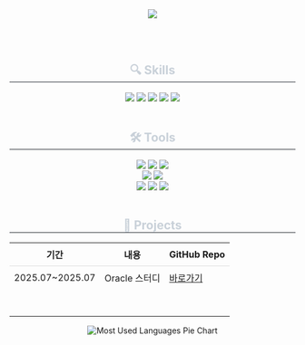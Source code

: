 <div align="center">
  <img src="https://capsule-render.vercel.app/api?type=waving&color=72A0C1&height=180&text=%20yeomyeoung&animation=&fontColor=e4d2d2&fontSize=70" />
</div>

<br><br>

<div align="center">
  <h2 style="border-bottom: 1px solid #21262d; color: #c9d1d9;"> 🔍 Skills </h2> 
  <div style="margin: 0 auto; text-align: center;">
    <img src="https://img.shields.io/badge/Java-%23ED8B00.svg?style=for-the-badge&logo=openjdk&logoColor=white">
    <img src="https://img.shields.io/badge/MySQL-4479A1?style=for-the-badge&logo=mysql&logoColor=white">
    <img src="https://img.shields.io/badge/Oracle-F80000?style=for-the-badge&logo=oracle&logoColor=white">
    <img src="https://img.shields.io/badge/Python-3776AB?style=for-the-badge&logo=python&logoColor=white">
    <img src="https://img.shields.io/badge/JavaScript-ffb13b?style=for-the-badge&logo=javascript&logoColor=222">
  </div>
</div>


<br/>

<div align="center">
  <h2 style="border-bottom: 1px solid #21262d; color: #c9d1d9;"> 🛠️ Tools </h2> 
  <div style="margin: 0 auto; text-align: center;">
    <img src="https://img.shields.io/badge/Git-F05032?style=for-the-badge&logo=Git&logoColor=white">
    <img src="https://img.shields.io/badge/GitHub-181717?style=for-the-badge&logo=GitHub&logoColor=white">
    <img src="https://img.shields.io/badge/Notion-000000?style=for-the-badge&logo=Notion&logoColor=white">
    <br/>
    <img src="https://img.shields.io/badge/IntelliJ IDEA-000000?style=for-the-badge&logo=intellijidea&logoColor=white">
    <img src="https://img.shields.io/badge/VS Code-007ACC?style=for-the-badge&logo=visualstudiocode&logoColor=white">
    <br/>
    <img src="https://img.shields.io/badge/Eclipse IDE-2C2255?style=for-the-badge&logo=eclipseide&logoColor=white">
    <img src="https://img.shields.io/badge/DBeaver-372923?style=for-the-badge&logo=dbeaver&logoColor=white">
    <img src="https://img.shields.io/badge/MobaXterm-0078D7?style=for-the-badge&logo=windowsterminal&logoColor=white">
  </div>
</div>


<br/>

<div align="center">
  <h2 style="border-bottom: 1px solid #21262d; color: #c9d1d9;"> 📁 Projects </h2>
  <table>
    <thead>
      <tr>
        <th style="padding: 8px; border-bottom: 1px solid #ddd;">기간</th>
        <th style="padding: 8px; border-bottom: 1px solid #ddd;">내용</th>
        <th style="padding: 8px; border-bottom: 1px solid #ddd;">GitHub Repo</th>
      </tr>
    </thead>
    <tbody>
      <tr>
        <td style="padding: 8px; text-align: center;">2025.07~2025.07</td>
        <td style="padding: 8px;">Oracle 스터디</td>
        <td style="padding: 8px;"><a href="https://github.com/yeomyeoung/Mysql_OracleStudy" target="_blank">바로가기</a></td>
      </tr>
      <tr>
        <td style="padding: 8px;"></td>
        <td style="padding: 8px;"></td>
        <td style="padding: 8px;"></td>
      </tr>
      <tr>
        <td style="padding: 8px;"></td>
        <td style="padding: 8px;"></td>
        <td style="padding: 8px;"></td>
      </tr>
      <tr>
        <td style="padding: 8px;"></td>
        <td style="padding: 8px;"></td>
        <td style="padding: 8px;"></td>
      </tr>
    </tbody>
  </table>
</div>



<div align="center">
  <img src="https://quickchart.io/chart?c={type:'pie',data:{labels:['Java','MySQL','Python','Oracle','JavaScript'],datasets:[{data:[30,25,20,15,10]}]}}" alt="Most Used Languages Pie Chart" />
</div>

